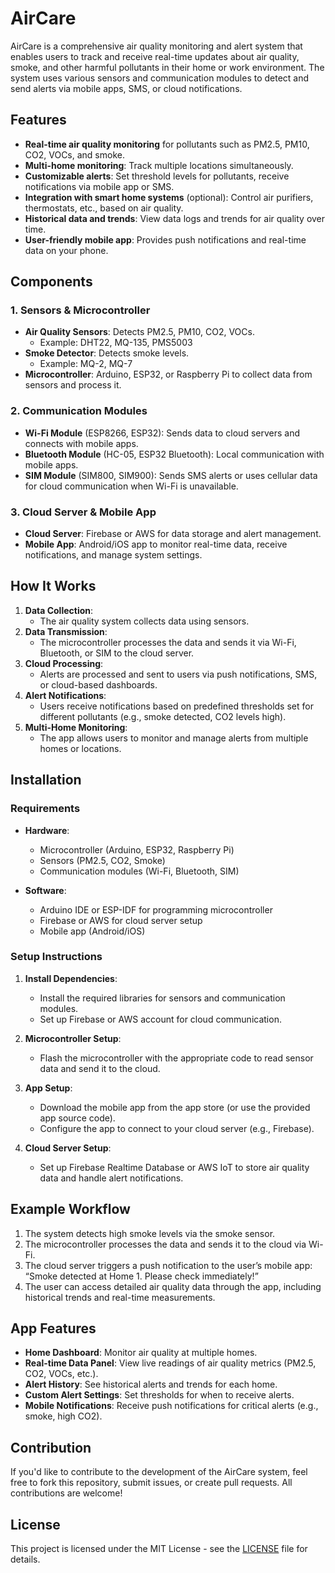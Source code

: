 # AirCare

AirCare is a comprehensive air quality monitoring and alert system that enables users to track and receive real-time updates about air quality, smoke, and other harmful pollutants in their home or work environment. The system uses various sensors and communication modules to detect and send alerts via mobile apps, SMS, or cloud notifications.

## Features

- **Real-time air quality monitoring** for pollutants such as PM2.5, PM10, CO2, VOCs, and smoke.
- **Multi-home monitoring**: Track multiple locations simultaneously.
- **Customizable alerts**: Set threshold levels for pollutants, receive notifications via mobile app or SMS.
- **Integration with smart home systems** (optional): Control air purifiers, thermostats, etc., based on air quality.
- **Historical data and trends**: View data logs and trends for air quality over time.
- **User-friendly mobile app**: Provides push notifications and real-time data on your phone.

## Components

### 1. **Sensors & Microcontroller**
- **Air Quality Sensors**: Detects PM2.5, PM10, CO2, VOCs.
    - Example: DHT22, MQ-135, PMS5003
- **Smoke Detector**: Detects smoke levels.
    - Example: MQ-2, MQ-7
- **Microcontroller**: Arduino, ESP32, or Raspberry Pi to collect data from sensors and process it.

### 2. **Communication Modules**
- **Wi-Fi Module** (ESP8266, ESP32): Sends data to cloud servers and connects with mobile apps.
- **Bluetooth Module** (HC-05, ESP32 Bluetooth): Local communication with mobile apps.
- **SIM Module** (SIM800, SIM900): Sends SMS alerts or uses cellular data for cloud communication when Wi-Fi is unavailable.

### 3. **Cloud Server & Mobile App**
- **Cloud Server**: Firebase or AWS for data storage and alert management.
- **Mobile App**: Android/iOS app to monitor real-time data, receive notifications, and manage system settings.

## How It Works

1. **Data Collection**:
   - The air quality system collects data using sensors.
2. **Data Transmission**:
   - The microcontroller processes the data and sends it via Wi-Fi, Bluetooth, or SIM to the cloud server.
3. **Cloud Processing**:
   - Alerts are processed and sent to users via push notifications, SMS, or cloud-based dashboards.
4. **Alert Notifications**:
   - Users receive notifications based on predefined thresholds set for different pollutants (e.g., smoke detected, CO2 levels high).
5. **Multi-Home Monitoring**:
   - The app allows users to monitor and manage alerts from multiple homes or locations.

## Installation

### Requirements
- **Hardware**:
  - Microcontroller (Arduino, ESP32, Raspberry Pi)
  - Sensors (PM2.5, CO2, Smoke)
  - Communication modules (Wi-Fi, Bluetooth, SIM)
  
- **Software**:
  - Arduino IDE or ESP-IDF for programming microcontroller
  - Firebase or AWS for cloud server setup
  - Mobile app (Android/iOS)

### Setup Instructions

1. **Install Dependencies**:
   - Install the required libraries for sensors and communication modules.
   - Set up Firebase or AWS account for cloud communication.

2. **Microcontroller Setup**:
   - Flash the microcontroller with the appropriate code to read sensor data and send it to the cloud.

3. **App Setup**:
   - Download the mobile app from the app store (or use the provided app source code).
   - Configure the app to connect to your cloud server (e.g., Firebase).

4. **Cloud Server Setup**:
   - Set up Firebase Realtime Database or AWS IoT to store air quality data and handle alert notifications.

## Example Workflow

1. The system detects high smoke levels via the smoke sensor.
2. The microcontroller processes the data and sends it to the cloud via Wi-Fi.
3. The cloud server triggers a push notification to the user’s mobile app: “Smoke detected at Home 1. Please check immediately!”
4. The user can access detailed air quality data through the app, including historical trends and real-time measurements.

## App Features

- **Home Dashboard**: Monitor air quality at multiple homes.
- **Real-time Data Panel**: View live readings of air quality metrics (PM2.5, CO2, VOCs, etc.).
- **Alert History**: See historical alerts and trends for each home.
- **Custom Alert Settings**: Set thresholds for when to receive alerts.
- **Mobile Notifications**: Receive push notifications for critical alerts (e.g., smoke, high CO2).

## Contribution

If you'd like to contribute to the development of the AirCare system, feel free to fork this repository, submit issues, or create pull requests. All contributions are welcome!

## License

This project is licensed under the MIT License - see the [LICENSE](LICENSE) file for details.

